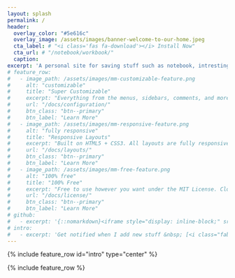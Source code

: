 ```yaml
---
layout: splash
permalink: /
header:
  overlay_color: "#5e616c"
  overlay_image: /assets/images/banner-welcome-to-our-home.jpeg
  cta_label: # "<i class='fas fa-download'></i> Install Now"
  cta_url: # "/notebook/workbook/"
  caption:
excerpt: 'A personal site for saving stuff such as notebook, intresting article and some reference doc, etc.'
# feature_row:
#   - image_path: /assets/images/mm-customizable-feature.png
#     alt: "customizable"
#     title: "Super Customizable"
#     excerpt: "Everything from the menus, sidebars, comments, and more can be configured or set with YAML Front Matter."
#     url: "/docs/configuration/"
#     btn_class: "btn--primary"
#     btn_label: "Learn More"
#   - image_path: /assets/images/mm-responsive-feature.png
#     alt: "fully responsive"
#     title: "Responsive Layouts"
#     excerpt: "Built on HTML5 + CSS3. All layouts are fully responsive with helpers to augment your content."
#     url: "/docs/layouts/"
#     btn_class: "btn--primary"
#     btn_label: "Learn More"
#   - image_path: /assets/images/mm-free-feature.png
#     alt: "100% free"
#     title: "100% Free"
#     excerpt: "Free to use however you want under the MIT License. Clone it, fork it, customize it, whatever!"
#     url: "/docs/license/"
#     btn_class: "btn--primary"
#     btn_label: "Learn More"
# github:
#   - excerpt: '{::nomarkdown}<iframe style="display: inline-block;" src="https://ghbtns.com/github-btn.html?user=mmistakes&repo=minimal-mistakes&type=star&count=true&size=large" frameborder="0" scrolling="0" width="160px" height="30px"></iframe> <iframe style="display: inline-block;" src="https://ghbtns.com/github-btn.html?user=mmistakes&repo=minimal-mistakes&type=fork&count=true&size=large" frameborder="0" scrolling="0" width="158px" height="30px"></iframe>{:/nomarkdown}'
# intro:
#   - excerpt: 'Get notified when I add new stuff &nbsp; [<i class="fab fa-twitter"></i> @mmistakes](https://twitter.com/mmistakes){: .btn .btn--twitter} [<i class="fab fa-paypal"></i> Tip Me](https://www.paypal.me/mmistakes){: .btn .btn--primary}'
---
```


{% include feature_row id="intro" type="center" %}

{% include feature_row %}